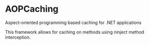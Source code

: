 AOPCaching
==========

Aspect-oriented programming based caching for .NET applications

This framework allows for caching on methods using ninject method interception.